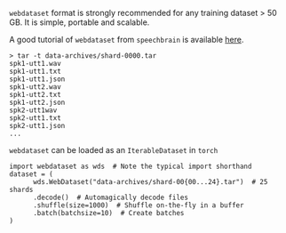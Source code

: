 `webdataset` format is strongly recommended for any training dataset > 50 GB. It is simple, portable and scalable. 

A good tutorial of `webdataset` from `speechbrain` is available [here](https://colab.research.google.com/drive/1s171JSA53_ktvc1zQp6uMcM0TChtCcZ9?usp=sharing).

```
> tar -t data-archives/shard-0000.tar
spk1-utt1.wav
spk1-utt1.txt
spk1-utt1.json
spk1-utt2.wav
spk1-utt2.txt
spk1-utt2.json
spk2-utt1wav
spk2-utt1.txt
spk2-utt1.json
...
```
`webdataset` can be loaded as an `IterableDataset` in `torch`
```
import webdataset as wds  # Note the typical import shorthand
dataset = (
      wds.WebDataset("data-archives/shard-00{00...24}.tar")  # 25 shards
      .decode()  # Automagically decode files
      .shuffle(size=1000)  # Shuffle on-the-fly in a buffer
      .batch(batchsize=10)  # Create batches
)
```
